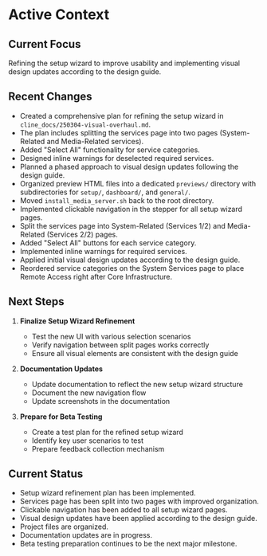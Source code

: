# Active Context

## Current Focus

Refining the setup wizard to improve usability and implementing visual design updates according to the design guide.

## Recent Changes

* Created a comprehensive plan for refining the setup wizard in `cline_docs/250304-visual-overhaul.md`.
* The plan includes splitting the services page into two pages (System-Related and Media-Related services).
* Added "Select All" functionality for service categories.
* Designed inline warnings for deselected required services.
* Planned a phased approach to visual design updates following the design guide.
* Organized preview HTML files into a dedicated `previews/` directory with subdirectories for `setup/`, `dashboard/`, and `general/`.
* Moved `install_media_server.sh` back to the root directory.
* Implemented clickable navigation in the stepper for all setup wizard pages.
* Split the services page into System-Related (Services 1/2) and Media-Related (Services 2/2) pages.
* Added "Select All" buttons for each service category.
* Implemented inline warnings for required services.
* Applied initial visual design updates according to the design guide.
* Reordered service categories on the System Services page to place Remote Access right after Core Infrastructure.

## Next Steps

1. **Finalize Setup Wizard Refinement**
   * Test the new UI with various selection scenarios
   * Verify navigation between split pages works correctly
   * Ensure all visual elements are consistent with the design guide

2. **Documentation Updates**
   * Update documentation to reflect the new setup wizard structure
   * Document the new navigation flow
   * Update screenshots in the documentation

3. **Prepare for Beta Testing**
   * Create a test plan for the refined setup wizard
   * Identify key user scenarios to test
   * Prepare feedback collection mechanism

## Current Status

* Setup wizard refinement plan has been implemented.
* Services page has been split into two pages with improved organization.
* Clickable navigation has been added to all setup wizard pages.
* Visual design updates have been applied according to the design guide.
* Project files are organized.
* Documentation updates are in progress.
* Beta testing preparation continues to be the next major milestone.